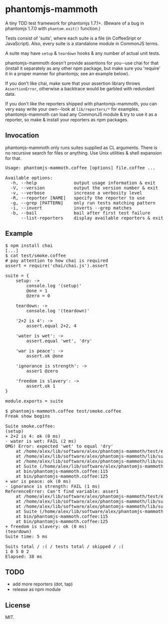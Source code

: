 # phantomjs-mammoth

A tiny TDD test framework for phantomjs 1.7.1+. (Beware of a bug in
phantomjs 1.7.0 with <code>phantom.exit()</code> function.)

Tests consist of 'suits', where each suite is a file (in CoffeeSript or
JavaScript). Also, every suite is a standalone module in CommonJS terms.

A suite may have <code>setup</code> & <code>teardown</code> hooks & any number
of actual unit tests.

phantomjs-mammoth doesn't provide assertions for you--use chai for that
(install it separately as any other npm package, but make sure you
'require' it in a proper manner for phantomjs; see an example below).

If you don't like chai, make sure that your assertion library throws
<code>AssertionError</code>, otherwise a backtrace would be garbled with
redundant data.

If you don't like the reporters shipped with phantomjs-mammoth, you can
very easy write your own--look at <code>lib/reporters/*</code> for
examples. phantomjs-mammoth can load any CommonJS module & try to use it
as a reporter, so make & install your reporters as npm packages.

## Invocation

phantomjs-mammoth only runs suites supplied as CL arguments. There is no
recursive search for files or anything. Use Unix utilities & shell
expansion for that.

<pre>
Usage: phantomjs-mammoth.coffee [options] file.coffee ...

Available options:
  -h, --help              output usage information & exit
  -V, --version           output the version number & exit
  -v, --verbose           increase a verbosity level
  -R, --reporter [NAME]   specify the reporter to use
  -g, --grep [PATTERN]    only run tests matching pattern
  -i, --invert            inverts --grep matches
  -b, --bail              bail after first test failure
      --list-reporters    display available reporters & exit
</pre>

## Example

<pre>
$ npm install chai
[...]
$ cat test/smoke.coffee
# pay attention to how chai is required
assert = require('chai/chai.js').assert

suite = {
    setup: ->
        console.log '(setup)'
        @one = 1
        @zero = 0

    teardown: ->
        console.log '(teardown)'

    '2+2 is 4': ->
        assert.equal 2+2, 4

    'water is wet': ->
        assert.equal 'wet', 'dry'

    'war is peace': ->
        assert.ok @one

    'ignorance is strength': ->
        asser1 @zero

    'freedom is slavery': ->
        assert.ok 1
}

module.exports = suite

$ phantomjs-mammoth.coffee test/smoke.coffee
Freak show begins

Suite smoke.coffee:
(setup)
+ 2+2 is 4: ok (0 ms)
- water is wet: FAIL (2 ms)
OMG! Error: expected 'wet' to equal 'dry'
    at /home/alex/lib/software/alex/phantomjs-mammoth/test/example/smoke.coffee:19
    at /home/alex/lib/software/alex/phantomjs-mammoth/lib/suite.coffee:135
    at /home/alex/lib/software/alex/phantomjs-mammoth/lib/suite.coffee:89
    at Suite (/home/alex/lib/software/alex/phantomjs-mammoth/lib/suite.coffee:32)
    at bin/phantomjs-mammoth.coffee:115
    at bin/phantomjs-mammoth.coffee:125
+ war is peace: ok (0 ms)
- ignorance is strength: FAIL (1 ms)
ReferenceError: Can't find variable: asser1
    at /home/alex/lib/software/alex/phantomjs-mammoth/test/example/smoke.coffee:25
    at /home/alex/lib/software/alex/phantomjs-mammoth/lib/suite.coffee:135
    at /home/alex/lib/software/alex/phantomjs-mammoth/lib/suite.coffee:89
    at Suite (/home/alex/lib/software/alex/phantomjs-mammoth/lib/suite.coffee:32)
    at bin/phantomjs-mammoth.coffee:115
    at bin/phantomjs-mammoth.coffee:125
+ freedom is slavery: ok (0 ms)
(teardown)
Suite time: 5 ms

Suits total / :( / tests total / skipped / :(
1 0 5 0 2
Elapsed: 38 ms
</pre>

## TODO

- add more reporters (dot, tap)
- release as npm module

## License

MIT.
